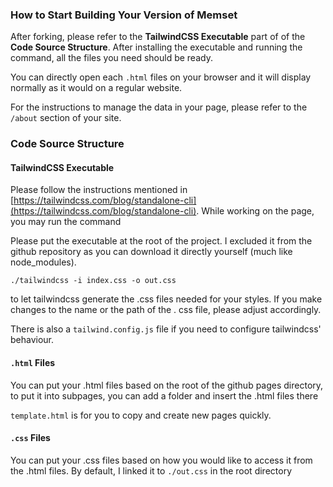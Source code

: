 ### How to Start Building Your Version of Memset

After forking, please refer to the **TailwindCSS Executable** part of of the **Code Source Structure**. After installing the executable and running the command, all the files you need should be ready.

You can directly open each `.html` files on your browser and it will display normally as it would on a regular website.

For the instructions to manage the data in your page, please refer to the `/about` section of your site.

### Code Source Structure

#### TailwindCSS Executable
Please follow the instructions mentioned in [https://tailwindcss.com/blog/standalone-cli](https://tailwindcss.com/blog/standalone-cli). While working on the page, you may run the command

Please put the executable at the root of the project. I excluded it from the github repository as you can download it directly yourself (much like node_modules). 


```
./tailwindcss -i index.css -o out.css
```

to let tailwindcss generate the .css files needed for your styles. If you make changes to the name or the path of the .
css file, please adjust accordingly.


There is also a `tailwind.config.js` file if you need to configure tailwindcss' behaviour.

#### `.html` Files
You can put your .html files based on the root of the github pages directory, to put it into subpages, you can add a folder and insert the .html files there


`template.html` is for you to copy and create new pages quickly.

#### `.css` Files
You can put your .css files based on how you would like to access it from the .html files. By default, I linked it to `./out.css` in the root directory